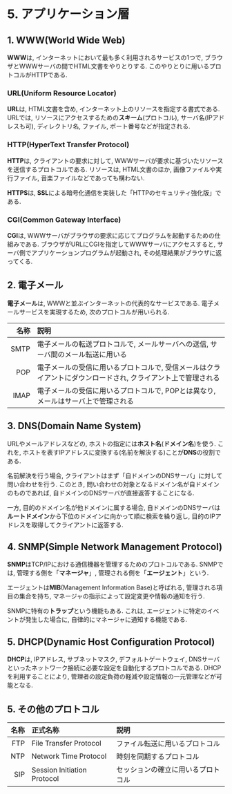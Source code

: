 # **5. アプリケーション層**

## **1. WWW**(World Wide Web)

**WWW**は, インターネットにおいて最も多く利用されるサービスの1つで, ブラウザとWWWサーバの間でHTML文書をやりとりする. このやりとりに用いるプロトコルがHTTPである.

### **URL**(Uniform Resource Locator)

**URL**は, HTML文書を含め, インターネット上のリソースを指定する書式である. URLでは, リソースにアクセスするための**スキーム**(プロトコル), サーバ名(IPアドレスも可), ディレクトリ名, ファイル, ポート番号などが指定される.

### **HTTP**(HyperText Transfer Protocol)

**HTTP**は, クライアントの要求に対して, WWWサーバが要求に基づいたリソースを送信するプロトコルである. リソースは, HTML文書のほか, 画像ファイルや実行ファイル, 音楽ファイルなどであっても構わない.

**HTTPS**は, **SSL**による暗号化通信を実装した「HTTPのセキュリティ強化版」である.

### **CGI**(Common Gateway Interface)

**CGI**は, WWWサーバがブラウザの要求に応じてプログラムを起動するための仕組みである. ブラウザがURLにCGIを指定してWWWサーバにアクセスすると, サーバ側でアプリケーションプログラムが起動され, その処理結果がブラウザに返ってくる.

## **2. 電子メール**

**電子メール**は, WWWと並ぶインターネットの代表的なサービスである. 電子メールサービスを実現するため, 次のプロトコルが用いられる.

| 名称 | 説明 |
| --: | :-- |
| SMTP | 電子メールの転送プロトコルで, メールサーバへの送信, サーバ間のメール転送に用いる |
| POP | 電子メールの受信に用いるプロトコルで, 受信メールはクライアントにダウンロードされ, クライアント上で管理される |
| IMAP | 電子メールの受信に用いるプロトコルで, POPとは異なり, メールはサーバ上で管理される |

## **3. DNS**(Domain Name System)

URLやメールアドレスなどの, ホストの指定には**ホスト名**(**ドメイン名**)を使う. これを, ホストを表すIPアドレスに変換する(名前を解決する)ことが**DNS**の役割である.

名前解決を行う場合, クライアントはまず「自ドメインのDNSサーバ」に対して問い合わせを行う. このとき, 問い合わせの対象となるドメイン名が自ドメインのものであれば, 自ドメインのDNSサーバが直接返答することになる.

一方, 目的のドメイン名が他ドメインに属する場合, 自ドメインのDNSサーバは**ルートドメイン**から下位のドメインに向かって順に検索を繰り返し, 目的のIPアドレスを取得してクライアントに返答する.

## **4. SNMP**(Simple Network Management Protocol)

**SNMP**はTCP/IPにおける通信機器を管理するためのプロトコルである. SNMPでは, 管理する側を「**マネージャ**」, 管理される側を「**エージェント**」という.

エージェントは**MIB**(Management Information Base)と呼ばれる, 管理される項目の集合を持ち, マネージャの指示によって設定変更や情報の通知を行う.

SNMPに特有の**トラップ**という機能もある. これは, エージェントに特定のイベントが発生した場合に, 自律的にマネージャに通知する機能である.

## **5. DHCP**(Dynamic Host Configuration Protocol)

**DHCP**は, IPアドレス, サブネットマスク, デフォルトゲートウェイ, DNSサーバといったネットワーク接続に必要な設定を自動化するプロトコルである. DHCPを利用することにより, 管理者の設定負荷の軽減や設定情報の一元管理などが可能となる.

## **5. その他のプロトコル**

| 名称 | 正式名称 | 説明 |
| --: |:--  | :-- |
| FTP | File Transfer Protocol | ファイル転送に用いるプロトコル |
| NTP | Network Time Protocol | 時刻を同期するプロトコル |
| SIP | Session Initiation Protocol | セッションの確立に用いるプロトコル |
